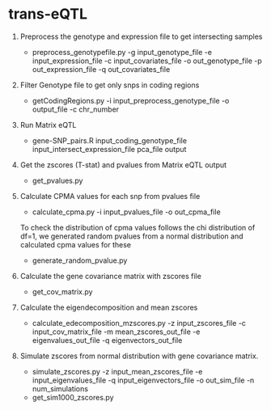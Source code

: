 # trans-eQTL

1. Preprocess the genotype and expression file to get intersecting samples
   - preprocess_genotypefile.py -g input_genotype_file -e input_expression_file -c input_covariates_file -o out_genotype_file -p out_expression_file -q out_covariates_file
2. Filter Genotype file to get only snps in coding regions
   - getCodingRegions.py -i input_preprocess_genotype_file -o output_file -c chr_number
3. Run Matrix eQTL
   - gene-SNP_pairs.R input_coding_genotype_file input_intersect_expression_file pca_file output
4. Get the zscores (T-stat) and pvalues from Matrix eQTL output
   - get_pvalues.py
5. Calculate CPMA values for each snp from pvalues file
   - calculate_cpma.py -i input_pvalues_file -o out_cpma_file
  
    To check the distribution of cpma values follows the chi distribution of df=1, we generated random pvalues from a normal distribution and calculated cpma values for these
   - generate_random_pvalue.py 
6. Calculate the gene covariance matrix with zscores file
   - get_cov_matrix.py 
7. Calculate the eigendecomposition and mean zscores
   - calculate_edecomposition_mzscores.py -z input_zscores_file -c input_cov_matrix_file -m mean_zscores_out_file -e eigenvalues_out_file -q eigenvectors_out_file
8. Simulate zscores from normal distribution with gene covariance matrix.
   - simulate_zscores.py -z input_mean_zscores_file -e input_eigenvalues_file -q input_eigenvectors_file -o out_sim_file -n num_simulations
   - get_sim1000_zscores.py 

